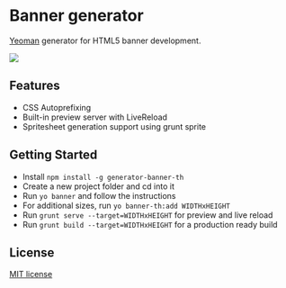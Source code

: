 # Banner generator

[Yeoman](http://yeoman.io) generator for HTML5 banner development.

![](http://bit.ly/29I0aIq)

## Features

* CSS Autoprefixing
* Built-in preview server with LiveReload
* Spritesheet generation support using grunt sprite


## Getting Started

- Install `npm install -g generator-banner-th`
- Create a new project folder and cd into it
- Run `yo banner` and follow the instructions
- For additional sizes, run `yo banner-th:add WIDTHxHEIGHT`
- Run `grunt serve --target=WIDTHxHEIGHT` for preview and live reload
- Run `grunt build --target=WIDTHxHEIGHT` for a production ready build


## License

[MIT license](https://opensource.org/licenses/MIT)
